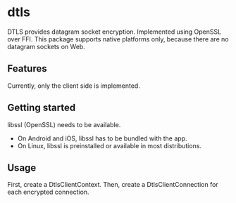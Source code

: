 # dtls

DTLS provides datagram socket encryption. Implemented using OpenSSL over FFI.
This package supports native platforms only, because there are no datagram sockets on Web.

## Features

Currently, only the client side is implemented.

## Getting started

libssl (OpenSSL) needs to be available.

- On Android and iOS, libssl has to be bundled with the app.
- On Linux, libssl is preinstalled or available in most distributions.

## Usage

First, create a DtlsClientContext.
Then, create a DtlsClientConnection for each encrypted connection.
